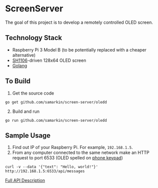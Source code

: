 # ScreenServer

The goal of this project is to develop a remotely controlled OLED screen.

## Technology Stack
* Raspberry Pi 3 Model B (to be potentially replaced with a cheaper alternative)
* [SH1106](https://www.displayfuture.com/Display/datasheet/controller/SH1106.pdf)-driven 128x64 OLED screen
* [Golang](https://golang.org)

## To Build
1. Get the source code
```shell
go get github.com/samarkin/screen-server/oledd
```
2. Build and run
```shell
go run github.com/samarkin/screen-server/oledd
```

## Sample Usage
1. Find out IP of your Raspberry Pi. For example, `192.168.1.5`.
2. From any computer connected to the same network make an HTTP request to port 6533
(OLED spelled on [phone keypad](https://en.wikipedia.org/wiki/E.161))
```shell
curl -v --data '{"text": "Hello, world!"}' http://192.168.1.5:6533/api/messages
```

[Full API Description](oledd/API.md)
